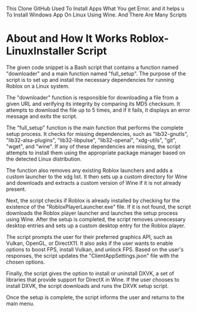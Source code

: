 This Clone GitHub Used To Install Apps What You get Error. and it helps u To Install Windows App On Linux Using Wine. And There Are Many Scripts

# About and How It Works Roblox-LinuxInstaller Script
The given code snippet is a Bash script that contains a function named "downloader" and a main function named "full_setup". The purpose of the script is to set up and install the necessary dependencies for running Roblox on a Linux system.

The "downloader" function is responsible for downloading a file from a given URL and verifying its integrity by comparing its MD5 checksum. It attempts to download the file up to 5 times, and if it fails, it displays an error message and exits the script.

The "full_setup" function is the main function that performs the complete setup process. It checks for missing dependencies, such as "lib32-gnutls", "lib32-alsa-plugins", "lib32-libpulse", "lib32-openal", "xdg-utils", "git", "wget", and "wine". If any of these dependencies are missing, the script attempts to install them using the appropriate package manager based on the detected Linux distribution.

The function also removes any existing Roblox launchers and adds a custom launcher to the xdg list. It then sets up a custom directory for Wine and downloads and extracts a custom version of Wine if it is not already present.

Next, the script checks if Roblox is already installed by checking for the existence of the "RobloxPlayerLauncher.exe" file. If it is not found, the script downloads the Roblox player launcher and launches the setup process using Wine. After the setup is completed, the script removes unnecessary desktop entries and sets up a custom desktop entry for the Roblox player.

The script prompts the user for their preferred graphics API, such as Vulkan, OpenGL, or DirectX11. It also asks if the user wants to enable options to boost FPS, install Vulkan, and unlock FPS. Based on the user's responses, the script updates the "ClientAppSettings.json" file with the chosen options.

Finally, the script gives the option to install or uninstall DXVK, a set of libraries that provide support for DirectX in Wine. If the user chooses to install DXVK, the script downloads and runs the DXVK setup script.

Once the setup is complete, the script informs the user and returns to the main menu.
